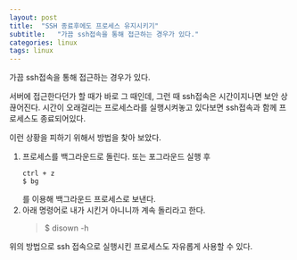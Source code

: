 ```yaml
---
layout: post
title:  "SSH 종료후에도 프로세스 유지시키기"
subtitle:   "가끔 ssh접속을 통해 접근하는 경우가 있다."
categories: linux
tags: linux
---
```


가끔 ssh접속을 통해 접근하는 경우가 있다.

서버에 접근한다던가 할 때가 바로 그 때인데, 그런 때 ssh접속은 시간이지나면 보안 상 끊어진다.
시간이 오래걸리는 프로세스라를 실행시켜놓고 있다보면 ssh접속과 함께 프로세스도 종료되어있다.

이런 상황을 피하기 위해서 방법을 찾아 보았다.

1. 프로세스를 백그라운드로 돌린다. 또는 포그라운드 실행 후 
    ```
    ctrl + z
    $ bg
    ```
    를 이용해 백그라운드 프로세스로 보낸다.
2. 아래 명령어로 내가 시킨거 아니니까 계속 돌리라고 한다.
    > $ disown -h

    

위의 방법으로 ssh 접속으로 실행시킨 프로세스도 자유롭게 사용할 수 있다.



